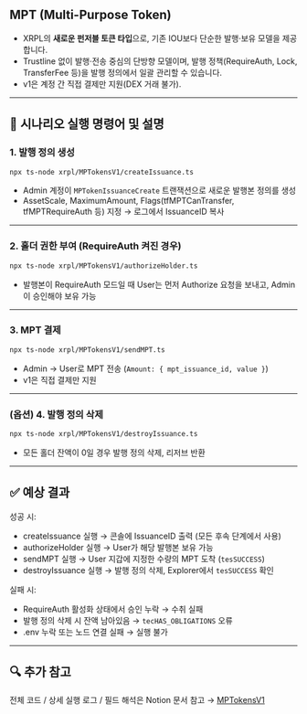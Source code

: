 ## MPT (Multi-Purpose Token)
* XRPL의 **새로운 펀저블 토큰 타입**으로, 기존 IOU보다 단순한 발행·보유 모델을 제공합니다.  
* Trustline 없이 발행·전송 중심의 단방향 모델이며, 발행 정책(RequireAuth, Lock, TransferFee 등)을 발행 정의에서 일괄 관리할 수 있습니다.  
* v1은 계정 간 직접 결제만 지원(DEX 거래 불가).  

---

## 🎯 시나리오 실행 명령어 및 설명  

### 1. 발행 정의 생성
```bash
npx ts-node xrpl/MPTokensV1/createIssuance.ts
```
* Admin 계정이 `MPTokenIssuanceCreate` 트랜잭션으로 새로운 발행본 정의를 생성  
* AssetScale, MaximumAmount, Flags(tfMPTCanTransfer, tfMPTRequireAuth 등) 지정 → 로그에서 IssuanceID 복사  
---
### 2. 홀더 권한 부여 (RequireAuth 켜진 경우)
```bash
npx ts-node xrpl/MPTokensV1/authorizeHolder.ts
```
* 발행본이 RequireAuth 모드일 때 User는 먼저 Authorize 요청을 보내고, Admin이 승인해야 보유 가능  
---
### 3. MPT 결제
```bash
npx ts-node xrpl/MPTokensV1/sendMPT.ts
```
* Admin → User로 MPT 전송 (`Amount: { mpt_issuance_id, value }`)  
* v1은 직접 결제만 지원  
---
### (옵션) 4. 발행 정의 삭제
```bash
npx ts-node xrpl/MPTokensV1/destroyIssuance.ts
```
* 모든 홀더 잔액이 0일 경우 발행 정의 삭제, 리저브 반환  

---

## ✅ 예상 결과
성공 시:
* createIssuance 실행 → 콘솔에 IssuanceID 출력 (모든 후속 단계에서 사용)  
* authorizeHolder 실행 → User가 해당 발행본 보유 가능  
* sendMPT 실행 → User 지갑에 지정한 수량의 MPT 도착 (`tesSUCCESS`)  
* destroyIssuance 실행 → 발행 정의 삭제, Explorer에서 `tesSUCCESS` 확인  

실패 시:
* RequireAuth 활성화 상태에서 승인 누락 → 수취 실패  
* 발행 정의 삭제 시 잔액 남아있음 → `tecHAS_OBLIGATIONS` 오류  
* .env 누락 또는 노드 연결 실패 → 실행 불가  

---

## 🔍 추가 참고
전체 코드 / 상세 실행 로그 / 필드 해석은 Notion 문서 참고 → [MPTokensV1](https://catalyze-research.notion.site/MPtokensV1-241898c680bf801694fffcf16c9ef20c?source=copy_link)


